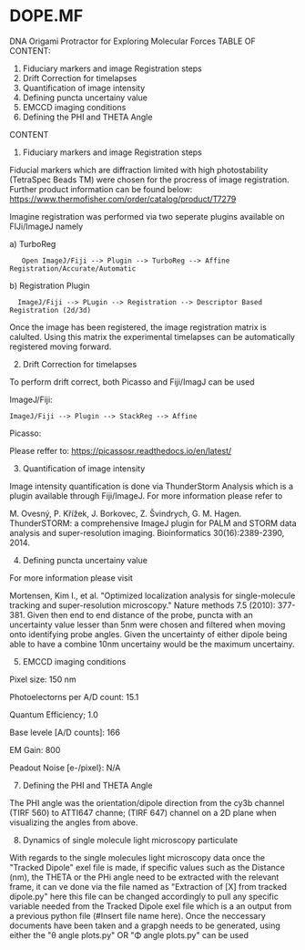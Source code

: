 # DOPE.MF
DNA Origami Protractor for Exploring Molecular Forces
TABLE OF CONTENT: 
01) Fiduciary markers and image Registration steps
02) Drift Correction for timelapses
03) Quantification of image intensity
04) Defining puncta uncertainy value
05) EMCCD imaging conditions
06) Defining the PHI and THETA Angle



CONTENT

01. Fiduciary markers and image Registration steps


Fiducial markers which are diffraction limited with high photostability (TetraSpec Beads TM) were chosen for the procress of image registration. 
Further product information can be found below:
https://www.thermofisher.com/order/catalog/product/T7279

Imagine registration was performed via two seperate plugins available on FIJi/ImageJ namely



a) TurboReg

       Open ImageJ/Fiji --> Plugin --> TurboReg --> Affine Registration/Accurate/Automatic


b) Registration Plugin

      ImageJ/Fiji --> PLugin --> Registration --> Descriptor Based Registration (2d/3d)



Once the image has been registered, the image registration matrix is calulted. Using this matrix the experimental timelapses can be automatically registered moving forward.

02) Drift Correction for timelapses

To perform drift correct, both Picasso and Fiji/ImagJ can be used

ImageJ/Fiji: 

    ImageJ/Fiji --> Plugin --> StackReg --> Affine

Picasso: 

Please reffer to:
https://picassosr.readthedocs.io/en/latest/


03) Quantification of image intensity


Image intensity quantification is done via ThunderStorm Analysis which is a plugin available through Fiji/ImageJ. For more information please refer to

M. Ovesný, P. Křížek, J. Borkovec, Z. Švindrych, G. M. Hagen. ThunderSTORM: a comprehensive ImageJ plugin for PALM and STORM data analysis and super-resolution imaging. Bioinformatics 30(16):2389-2390, 2014.


04) Defining puncta uncertainy value

For more information please visit

Mortensen, Kim I., et al. "Optimized localization analysis for single-molecule tracking and super-resolution microscopy." Nature methods 7.5 (2010): 377-381.
Given then end to end distance of the probe, puncta with an uncertainty value lesser than 5nm were chosen and filtered when moving onto identifying probe angles. Given the uncertainty of either dipole being able to have a combine 10nm uncertainy would be the maximum uncertainy.

05) EMCCD imaging conditions


Pixel size: 150 nm

Photoelectorns per A/D count: 15.1

Quantum Efficiency; 1.0

Base levele [A/D counts]: 166

EM Gain: 800

Peadout Noise [e-/pixel}: N/A


7) Defining the PHI and THETA Angle

The PHI angle was the orientation/dipole direction from the cy3b channel (TIRF 560) to ATTI647 channe; (TIRF 647) channel on a 2D plane when visualizing the angles from above. 

8) Dynamics of single molecule light microscopy particulate

With regards to the single molecules light microscopy data once the "Tracked Dipole" exel file is made, if specific values such as the Distance (nm), the THETA or the PHi angle need to be extracted with the relevant frame, it can ve done via the file named as "Extraction of [X] from tracked dipole.py" here this file can be changed accordingly to pull any specific variable needed from the Tracked Dipole exel file which is a an output from a previous python file (#Insert file name here). Once the neccessary documents have been taken and a grapgh needs to be generated, using either the "θ angle plots.py" OR "Φ angle plots.py" can be used

